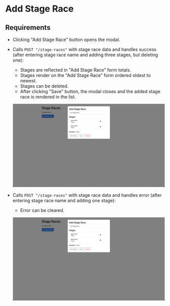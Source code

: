 # Add Stage Race

## Requirements

- Clicking "Add Stage Race" button opens the modal.

<!-- - Modal "Add Stage Race" form:

  - "Add Stage Race" form renders by default.
  - "Add Stage" button is disabled without a stage race name.
  - "Save" button is disabled without at least one stage.
  - Clicking "Cancel" closes modal. -->

  <!-- ![Blank "Add Stage" Race form](./screenshots/add-stage-race/1.png) -->

<!-- - Modal "Add Stage" form (after entering stage race name and clicking "Add Stage" button):

  - "Add Stage" form renders.
  - "Save" button is disabled without name and date.
  - Clicking "Cancel" returns to "Add Stage Race" form without provisional stage.

  ![Blank "Add Stage" form](./screenshots/add-stage-race/2.png) -->

- Calls `POST "/stage-races"` with stage race data and handles success (after entering stage race name and adding three stages, but deleting one):

  - Stages are reflected in "Add Stage Race" form totals.
  - Stages render on the "Add Stage Race" form ordered oldest to newest.
  - Stages can be deleted.
  - After clicking "Save" button, the modal closes and the added stage race is rendered in the list.

  ![Completed "Add Stage Race" form](./screenshots/add-stage-race/3.png)

- Calls `POST "/stage-races"` with stage race data and handles error (after entering stage race name and adding one stage):

  - Error can be cleared.

  ![POST "/stage-race" error](./screenshots/add-stage-race/3.png)
